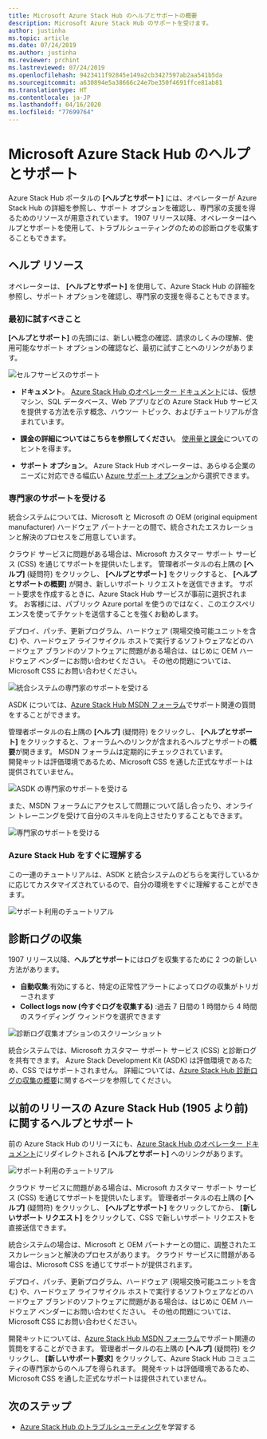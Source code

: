 ```yaml
---
title: Microsoft Azure Stack Hub のヘルプとサポートの概要
description: Microsoft Azure Stack Hub のサポートを受けます。
author: justinha
ms.topic: article
ms.date: 07/24/2019
ms.author: justinha
ms.reviewer: prchint
ms.lastreviewed: 07/24/2019
ms.openlocfilehash: 9423411f92845e149a2cb3427597ab2aa541b5da
ms.sourcegitcommit: a630894e5a38666c24e7be350f4691ffce81ab81
ms.translationtype: HT
ms.contentlocale: ja-JP
ms.lasthandoff: 04/16/2020
ms.locfileid: "77699764"
---
```

# <a name="microsoft-azure-stack-hub-help-and-support"></a>Microsoft Azure Stack Hub のヘルプとサポート

Azure Stack Hub ポータルの **[ヘルプとサポート]** には、オペレーターが Azure Stack Hub の詳細を参照し、サポート オプションを確認し、専門家の支援を得るためのリソースが用意されています。 1907 リリース以降、オペレーターはヘルプとサポートを使用して、トラブルシューティングのための診断ログを収集することもできます。  

## <a name="help-resources"></a>ヘルプ リソース 

オペレーターは、 **[ヘルプとサポート]** を使用して、Azure Stack Hub の詳細を参照し、サポート オプションを確認し、専門家の支援を得ることもできます。 

### <a name="things-to-try-first"></a>最初に試すべきこと

**[ヘルプとサポート]** の先頭には、新しい概念の確認、請求のしくみの理解、使用可能なサポート オプションの確認など、最初に試すことへのリンクがあります。 

![セルフサービスのサポート](media/azure-stack-help-and-support/get-support-tiles.png)

- **ドキュメント**。 [Azure Stack Hub のオペレーター ドキュメント](index.yml)には、仮想マシン、SQL データベース、Web アプリなどの Azure Stack Hub サービスを提供する方法を示す概念、ハウツー トピック、およびチュートリアルが含まれています。 

- **課金の詳細についてはこちらを参照してください**。 [使用量と課金](azure-stack-billing-and-chargeback.md)についてのヒントを得ます。

- **サポート オプション**。 Azure Stack Hub オペレーターは、あらゆる企業のニーズに対応できる幅広い [Azure サポート オプション](https://aka.ms/azstacksupport)から選択できます。 

### <a name="get-expert-help"></a>専門家のサポートを受ける 

統合システムについては、Microsoft と Microsoft の OEM (original equipment manufacturer) ハードウェア パートナーとの間で、統合されたエスカレーションと解決のプロセスをご用意しています。

クラウド サービスに問題がある場合は、Microsoft カスタマー サポート サービス (CSS) を通じてサポートを提供いたします。 管理者ポータルの右上隅の **[ヘルプ]** (疑問符) をクリックし、 **[ヘルプとサポート]** をクリックすると、 **[ヘルプとサポートの概要]** が開き、新しいサポート リクエストを送信できます。 サポート要求を作成するときに、Azure Stack Hub サービスが事前に選択されます。 お客様には、パブリック Azure portal を使うのではなく、このエクスペリエンスを使ってチケットを送信することを強くお勧めします。 

デプロイ、パッチ、更新プログラム、ハードウェア (現場交換可能ユニットを含む) や、ハードウェア ライフサイクル ホストで実行するソフトウェアなどのハードウェア ブランドのソフトウェアに問題がある場合は、はじめに OEM ハードウェア ベンダーにお問い合わせください。 その他の問題については、Microsoft CSS にお問い合わせください。

![統合システムの専門家のサポートを受ける](media/azure-stack-help-and-support/get-support-integrated.png)

ASDK については、[Azure Stack Hub MSDN フォーラム](https://social.msdn.microsoft.com/Forums/azure/home?forum=azurestack)でサポート関連の質問をすることができます。 

管理者ポータルの右上隅の **[ヘルプ]** (疑問符) をクリックし、 **[ヘルプとサポート]** をクリックすると、フォーラムへのリンクが含まれるヘルプとサポートの**概要**が開きます。 MSDN フォーラムは定期的にチェックされています。  
開発キットは評価環境であるため、Microsoft CSS を通した正式なサポートは提供されていません。

![ASDK の専門家のサポートを受ける](media/azure-stack-help-and-support/get-support-asdk.png)

また、MSDN フォーラムにアクセスして問題について話し合ったり、オンライン トレーニングを受けて自分のスキルを向上させたりすることもできます。 

![専門家のサポートを受ける](media/azure-stack-help-and-support/get-support-cards.png)

### <a name="get-up-to-speed-with-azure-stack-hub"></a>Azure Stack Hub をすぐに理解する

この一連のチュートリアルは、ASDK と統合システムのどちらを実行しているかに応じてカスタマイズされているので、自分の環境をすぐに理解することができます。 

![サポート利用のチュートリアル](media/azure-stack-help-and-support/get-support-tutorials.png)

## <a name="diagnostic-log-collection"></a>診断ログの収集

1907 リリース以降、**ヘルプとサポート**にはログを収集するために 2 つの新しい方法があります。

- **自動収集**:有効にすると、特定の正常性アラートによってログの収集がトリガーされます 
- **Collect logs now (今すぐログを収集する)** :過去 7 日間の 1 時間から 4 時間のスライディング ウィンドウを選択できます

![診断ログ収集オプションのスクリーンショット](media/azure-stack-automatic-log-collection/azure-stack-log-collection-overview.png)

統合システムでは、Microsoft カスタマー サポート サービス (CSS) と診断ログを共有できます。 Azure Stack Development Kit (ASDK) は評価環境であるため、CSS ではサポートされません。 詳細については、[Azure Stack Hub 診断ログの収集の概要](azure-stack-diagnostic-log-collection-overview.md)に関するページを参照してください。



## <a name="help-and-support-for-earlier-releases-azure-stack-hub-pre-1905"></a>以前のリリースの Azure Stack Hub (1905 より前) に関するヘルプとサポート

前の Azure Stack Hub のリリースにも、[Azure Stack Hub のオペレーター ドキュメント](https://aka.ms/adminportaldocs)にリダイレクトされる **[ヘルプとサポート]** へのリンクがあります。

![サポート利用のチュートリアル](media/azure-stack-help-and-support/get-support-previous.png)

クラウド サービスに問題がある場合は、Microsoft カスタマー サポート サービス (CSS) を通じてサポートを提供いたします。 管理者ポータルの右上隅の **[ヘルプ]** (疑問符) をクリックし、 **[ヘルプとサポート]** をクリックしてから、 **[新しいサポート リクエスト]** をクリックして、CSS で新しいサポート リクエストを直接送信できます。

統合システムの場合は、Microsoft と OEM パートナーとの間に、調整されたエスカレーションと解決のプロセスがあります。 クラウド サービスに問題がある場合は、Microsoft CSS を通じてサポートが提供されます。 

デプロイ、パッチ、更新プログラム、ハードウェア (現場交換可能ユニットを含む) や、ハードウェア ライフサイクル ホストで実行するソフトウェアなどのハードウェア ブランドのソフトウェアに問題がある場合は、はじめに OEM ハードウェア ベンダーにお問い合わせください。 その他の問題については、Microsoft CSS にお問い合わせください。

開発キットについては、[Azure Stack Hub MSDN フォーラム](https://social.msdn.microsoft.com/Forums/azure/home?forum=azurestack)でサポート関連の質問をすることができます。 管理者ポータルの右上隅の **[ヘルプ]** (疑問符) をクリックし、 **[新しいサポート要求]** をクリックして、Azure Stack Hub コミュニティの専門家からのヘルプを得られます。
開発キットは評価環境であるため、Microsoft CSS を通した正式なサポートは提供されていません。

## <a name="next-steps"></a>次のステップ

- [Azure Stack Hub のトラブルシューティング](azure-stack-troubleshooting.md)を学習する